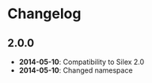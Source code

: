 Changelog
=========

2.0.0
------------

* **2014-05-10**: Compatibility to Silex 2.0
* **2014-05-10**: Changed namespace
